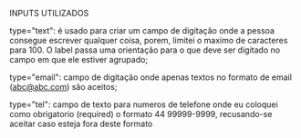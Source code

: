 INPUTS UTILIZADOS

type="text": é usado para criar um campo de digitação onde a pessoa consegue escrever qualquer coisa, porem, limitei o maximo de caracteres para 100. O label passa uma orientação para o que deve ser digitado no campo em que ele estiver agrupado;

type="email": campo de digitação onde apenas textos no formato de email (abc@abc.com) são aceitos;

type="tel": campo de texto para numeros de telefone onde eu coloquei como obrigatorio (required) o formato 44 99999-9999, recusando-se aceitar caso esteja fora deste formato
